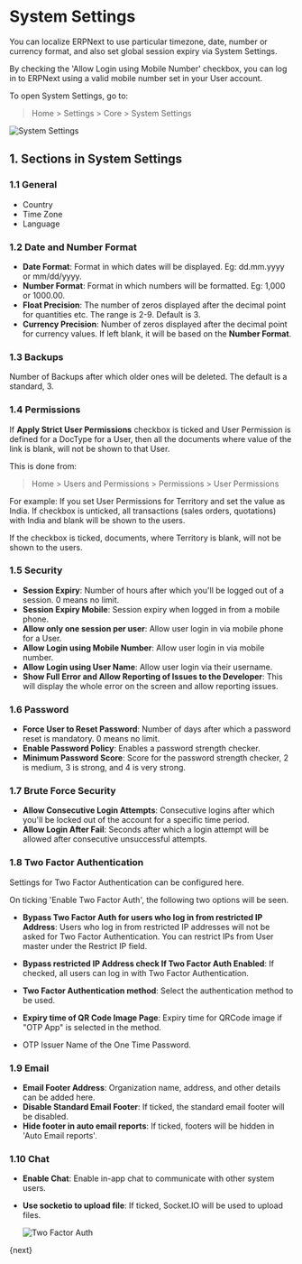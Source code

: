 <!-- add-breadcrumbs -->
# System Settings

You can localize ERPNext to use particular timezone, date, number or currency format, and also set global session expiry via System Settings.

By checking the 'Allow Login using Mobile Number' checkbox, you can log in to ERPNext using a valid mobile number set in your User account. 

To open System Settings, go to:

> Home > Settings > Core > System Settings

<img class="screenshot" alt="System Settings" src="{{docs_base_url}}/assets/img/setup/settings/system-settings.png">

## 1. Sections in System Settings

### 1.1 General

* Country
* Time Zone
* Language

### 1.2 Date and Number Format

* **Date Format**: Format in which dates will be displayed. Eg: dd.mm.yyyy or mm/dd/yyyy.
* **Number Format**: Format in which numbers will be formatted. Eg: 1,000 or 1000.00.
* **Float Precision**: The number of zeros displayed after the decimal point for quantities etc. The range is 2-9. Default is 3.
* **Currency Precision**: Number of zeros displayed after the decimal point for currency values. If left blank, it will be based on the **Number Format**.

### 1.3 Backups

Number of Backups after which older ones will be deleted. The default is a standard, 3.

### 1.4 Permissions

If **Apply Strict User Permissions** checkbox is ticked and User Permission is defined for a DocType for a User, then all the documents where value of the link is blank, will not be shown to that User.

This is done from:
> Home > Users and Permissions > Permissions > User Permissions

For example: If you set User Permissions for Territory and set the value as India. If checkbox is unticked, all transactions (sales orders, quotations) with India and blank will be shown to the users.

If the checkbox is ticked, documents, where Territory is blank, will not be shown to the users.

### 1.5 Security

* **Session Expiry**: Number of hours after which you'll be logged out of a session. 0 means no limit.
* **Session Expiry Mobile**: Session expiry when logged in from a mobile phone.
* **Allow only one session per user**: Allow user login in via mobile phone for a User.
* **Allow Login using Mobile Number**: Allow user login in via mobile number.
* **Allow Login using User Name**: Allow user login via their username.
* **Show Full Error and Allow Reporting of Issues to the Developer**: This will display the whole error on the screen and allow reporting issues.

### 1.6 Password

* **Force User to Reset Password**: Number of days after which a password reset is mandatory. 0 means no limit.
* **Enable Password Policy**: Enables a password strength checker.
* **Minimum Password Score**: Score for the password strength checker, 2 is medium, 3 is strong, and 4 is very strong.

### 1.7 Brute Force Security

* **Allow Consecutive Login Attempts**: Consecutive logins after which you'll be locked out of the account for a specific time period.
* **Allow Login After Fail**: Seconds after which a login attempt will be allowed after consecutive unsuccessful attempts.

### 1.8 Two Factor Authentication
Settings for Two Factor Authentication can be configured here.

On ticking 'Enable Two Factor Auth', the following two options will be seen.

* **Bypass Two Factor Auth for users who log in from restricted IP Address**: Users who log in from restricted IP addresses will not be asked for Two Factor Authentication. You can restrict IPs from User master under the Restrict IP field.
* **Bypass restricted IP Address check If Two Factor Auth Enabled**: If checked, all users can log in with Two Factor Authentication.

* **Two Factor Authentication method**: Select the authentication method to be used.
* **Expiry time of QR Code Image Page**: Expiry time for QRCode image if "OTP App" is selected in the method.
* OTP Issuer Name of the One Time Password.

### 1.9 Email

* **Email Footer Address**: Organization name, address, and other details can be added here.
* **Disable Standard Email Footer**: If ticked, the standard email footer will be disabled.
* **Hide footer in auto email reports**: If ticked, footers will be hidden in 'Auto Email reports'.

### 1.10 Chat

* **Enable Chat**: Enable in-app chat to communicate with other system users.
* **Use socketio to upload file**: If ticked, Socket.IO will be used to upload files.

    <img class="screenshot" alt="Two Factor Auth" src="{{docs_base_url}}/assets/img/setup/settings/twofactor-settings.png">


{next}
